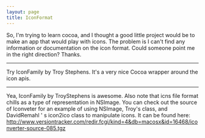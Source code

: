 ```yaml
---
layout: page
title: IconFormat
---
```


So, I'm trying to learn cocoa, and I thought a good little project would be to make an app that would play with icons.  The problem is I can't find any information or documentation on the icon format.  Could someone point me in the right direction?  Thanks.

----

Try IconFamily by Troy Stephens. It's a very nice Cocoa wrapper around the icon apis.

----

Yea, IconFamily by TroyStephens is awesome. Also note that icns file format chills as a type of representation in NSImage. You can check out the source of Iconveter for an example of using NSImage, Troy's class, and DavidRemahl ' s icon2ico class to manipulate icons. It can be found here: http://www.versiontracker.com/redir.fcgi/kind=4&db=macosx&id=16468/iconverter-source-085.tgz

